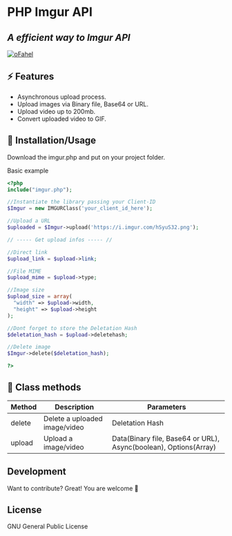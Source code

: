 # PHP Imgur API

## _A efficient way to Imgur API_

[![oFahel](https://i.imgur.com/hSyuS32.png)](https://github.com/ofahel/)

## ⚡ Features

- Asynchronous upload process.
- Upload images via Binary file, Base64 or URL.
- Upload video up to 200mb.
- Convert uploaded video to GIF.

## 🎉 Installation/Usage

Download the imgur.php and put on your project folder.


Basic example
```php
<?php
include("imgur.php");

//Instantiate the library passing your Client-ID
$Imgur = new IMGURClass('your_client_id_here');

//Upload a URL
$uploaded = $Imgur->upload('https://i.imgur.com/hSyuS32.png');

// ----- Get upload infos ----- //

//Direct link
$upload_link = $upload->link;

//File MIME
$upload_mime = $upload->type;

//Image size
$upload_size = array(
  "width" => $upload->width,
  "height" => $upload->height
);

//Dont forget to store the Deletation Hash
$deletation_hash = $upload->deletehash;

//Delete image
$Imgur->delete($deletation_hash);

?>
```

## 📄 Class methods

| Method    | Description                            | Parameters                                                        |
|-----------|----------------------------------------|------------                                                       |
| delete    | Delete a uploaded image/video          | Deletation Hash                                                   |
| upload    | Upload a image/video                 | Data(Binary file, Base64 or URL), Async(boolean), Options(Array)  |


## Development

Want to contribute? Great!
You are welcome 🥳

## License

GNU General Public License
